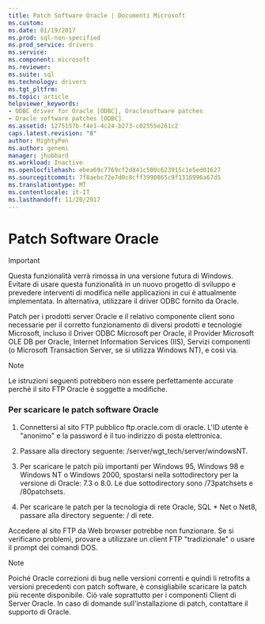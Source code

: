 ```yaml
---
title: Patch Software Oracle | Documenti Microsoft
ms.custom: 
ms.date: 01/19/2017
ms.prod: sql-non-specified
ms.prod_service: drivers
ms.service: 
ms.component: microsoft
ms.reviewer: 
ms.suite: sql
ms.technology: drivers
ms.tgt_pltfrm: 
ms.topic: article
helpviewer_keywords:
- ODBC driver for Oracle [ODBC], Oraclesoftware patches
- Oracle software patches [ODBC]
ms.assetid: 1275157b-f4e1-4c24-b273-c02555e261c2
caps.latest.revision: "8"
author: MightyPen
ms.author: genemi
manager: jhubbard
ms.workload: Inactive
ms.openlocfilehash: ebea69c7769cf2d841c500c623915c1e5ed01627
ms.sourcegitcommit: 7f8aebc72e7d0c8cff3990865c9f1316996a67d5
ms.translationtype: MT
ms.contentlocale: it-IT
ms.lasthandoff: 11/20/2017
---
```

# <a name="oracle-software-patches"></a>Patch Software Oracle
> [!IMPORTANT]  
>  Questa funzionalità verrà rimossa in una versione futura di Windows. Evitare di usare questa funzionalità in un nuovo progetto di sviluppo e prevedere interventi di modifica nelle applicazioni in cui è attualmente implementata. In alternativa, utilizzare il driver ODBC fornito da Oracle.  
  
 Patch per i prodotti server Oracle e il relativo componente client sono necessarie per il corretto funzionamento di diversi prodotti e tecnologie Microsoft, incluso il Driver ODBC Microsoft per Oracle, il Provider Microsoft OLE DB per Oracle, Internet Information Services (IIS), Servizi componenti (o Microsoft Transaction Server, se si utilizza Windows NT), e così via.  
  
> [!NOTE]  
>  Le istruzioni seguenti potrebbero non essere perfettamente accurate perché il sito FTP Oracle è soggette a modifiche.  
  
### <a name="to-download-the-oracle-software-patches"></a>Per scaricare le patch software Oracle  
  
1.  Connettersi al sito FTP pubblico ftp.oracle.com di oracle. L'ID utente è "anonimo" e la password è il tuo indirizzo di posta elettronica.  
  
2.  Passare alla directory seguente: /server/wgt_tech/server/windowsNT.  
  
3.  Per scaricare le patch più importanti per Windows 95, Windows 98 e Windows NT o Windows 2000, spostarsi nella sottodirectory per la versione di Oracle: 7.3 o 8.0. Le due sottodirectory sono /73patchsets e /80patchsets.  
  
4.  Per scaricare le patch per la tecnologia di rete Oracle, SQL * Net o Net8, passare alla directory seguente: / di rete.  
  
 Accedere al sito FTP da Web browser potrebbe non funzionare. Se si verificano problemi, provare a utilizzare un client FTP "tradizionale" o usare il prompt dei comandi DOS.  
  
> [!NOTE]  
>  Poiché Oracle correzioni di bug nelle versioni correnti e quindi li retrofits a versioni precedenti con patch software, è consigliabile scaricare la patch più recente disponibile. Ciò vale soprattutto per i componenti Client di Server Oracle. In caso di domande sull'installazione di patch, contattare il supporto di Oracle.
